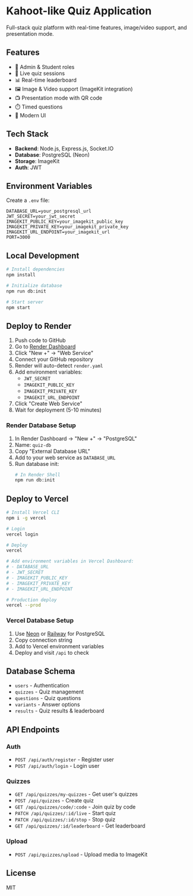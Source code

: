 # Kahoot-like Quiz Application

Full-stack quiz platform with real-time features, image/video support, and presentation mode.

## Features

- 🎯 Admin & Student roles
- 🔴 Live quiz sessions
- 📊 Real-time leaderboard
- 🖼️ Image & Video support (ImageKit integration)
- 📺 Presentation mode with QR code
- ⏱️ Timed questions
- 🎨 Modern UI

## Tech Stack

- **Backend**: Node.js, Express.js, Socket.IO
- **Database**: PostgreSQL (Neon)
- **Storage**: ImageKit
- **Auth**: JWT

## Environment Variables

Create a `.env` file:

```env
DATABASE_URL=your_postgresql_url
JWT_SECRET=your_jwt_secret
IMAGEKIT_PUBLIC_KEY=your_imagekit_public_key
IMAGEKIT_PRIVATE_KEY=your_imagekit_private_key
IMAGEKIT_URL_ENDPOINT=your_imagekit_url
PORT=3000
```

## Local Development

```bash
# Install dependencies
npm install

# Initialize database
npm run db:init

# Start server
npm start
```

## Deploy to Render

1. Push code to GitHub
2. Go to [Render Dashboard](https://dashboard.render.com/)
3. Click "New +" → "Web Service"
4. Connect your GitHub repository
5. Render will auto-detect `render.yaml`
6. Add environment variables:
   - `JWT_SECRET`
   - `IMAGEKIT_PUBLIC_KEY`
   - `IMAGEKIT_PRIVATE_KEY`
   - `IMAGEKIT_URL_ENDPOINT`
7. Click "Create Web Service"
8. Wait for deployment (5-10 minutes)

### Render Database Setup

1. In Render Dashboard → "New +" → "PostgreSQL"
2. Name: `quiz-db`
3. Copy "External Database URL"
4. Add to your web service as `DATABASE_URL`
5. Run database init:
   ```bash
   # In Render Shell
   npm run db:init
   ```

## Deploy to Vercel

```bash
# Install Vercel CLI
npm i -g vercel

# Login
vercel login

# Deploy
vercel

# Add environment variables in Vercel Dashboard:
# - DATABASE_URL
# - JWT_SECRET
# - IMAGEKIT_PUBLIC_KEY
# - IMAGEKIT_PRIVATE_KEY
# - IMAGEKIT_URL_ENDPOINT

# Production deploy
vercel --prod
```

### Vercel Database Setup

1. Use [Neon](https://neon.tech) or [Railway](https://railway.app) for PostgreSQL
2. Copy connection string
3. Add to Vercel environment variables
4. Deploy and visit `/api` to check

## Database Schema

- `users` - Authentication
- `quizzes` - Quiz management
- `questions` - Quiz questions
- `variants` - Answer options
- `results` - Quiz results & leaderboard

## API Endpoints

### Auth
- `POST /api/auth/register` - Register user
- `POST /api/auth/login` - Login user

### Quizzes
- `GET /api/quizzes/my-quizzes` - Get user's quizzes
- `POST /api/quizzes` - Create quiz
- `GET /api/quizzes/code/:code` - Join quiz by code
- `PATCH /api/quizzes/:id/live` - Start quiz
- `PATCH /api/quizzes/:id/stop` - Stop quiz
- `GET /api/quizzes/:id/leaderboard` - Get leaderboard

### Upload
- `POST /api/quizzes/upload` - Upload media to ImageKit

## License

MIT
